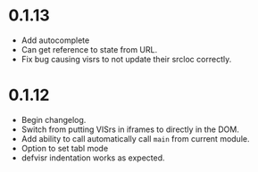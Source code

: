 # 0.1.13

* Add autocomplete
* Can get reference to state from URL.
* Fix bug causing visrs to not update their srcloc correctly.


# 0.1.12

* Begin changelog.
* Switch from putting VISrs in iframes to directly in the DOM.
* Add ability to call automatically call `main` from current module.
* Option to set tabl mode
* defvisr indentation works as expected.
